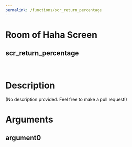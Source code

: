 ```yaml
---
permalink: /functions/scr_return_percentage
---
```

# Room of Haha Screen  
## scr_return_percentage  
&nbsp;  
# Description  
(No description provided. Feel free to make a pull request!) 
&nbsp;  
# Arguments
## argument0

&nbsp;  


